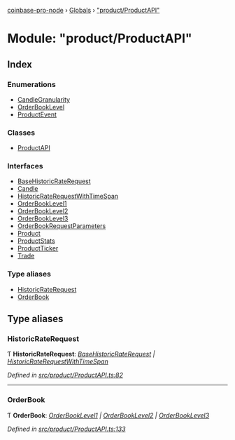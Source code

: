 [coinbase-pro-node](../README.md) › [Globals](../globals.md) › ["product/ProductAPI"](_product_productapi_.md)

# Module: "product/ProductAPI"

## Index

### Enumerations

- [CandleGranularity](../enums/_product_productapi_.candlegranularity.md)
- [OrderBookLevel](../enums/_product_productapi_.orderbooklevel.md)
- [ProductEvent](../enums/_product_productapi_.productevent.md)

### Classes

- [ProductAPI](../classes/_product_productapi_.productapi.md)

### Interfaces

- [BaseHistoricRateRequest](../interfaces/_product_productapi_.basehistoricraterequest.md)
- [Candle](../interfaces/_product_productapi_.candle.md)
- [HistoricRateRequestWithTimeSpan](../interfaces/_product_productapi_.historicraterequestwithtimespan.md)
- [OrderBookLevel1](../interfaces/_product_productapi_.orderbooklevel1.md)
- [OrderBookLevel2](../interfaces/_product_productapi_.orderbooklevel2.md)
- [OrderBookLevel3](../interfaces/_product_productapi_.orderbooklevel3.md)
- [OrderBookRequestParameters](../interfaces/_product_productapi_.orderbookrequestparameters.md)
- [Product](../interfaces/_product_productapi_.product.md)
- [ProductStats](../interfaces/_product_productapi_.productstats.md)
- [ProductTicker](../interfaces/_product_productapi_.productticker.md)
- [Trade](../interfaces/_product_productapi_.trade.md)

### Type aliases

- [HistoricRateRequest](_product_productapi_.md#historicraterequest)
- [OrderBook](_product_productapi_.md#orderbook)

## Type aliases

### HistoricRateRequest

Ƭ **HistoricRateRequest**: _[BaseHistoricRateRequest](../interfaces/_product_productapi_.basehistoricraterequest.md) | [HistoricRateRequestWithTimeSpan](../interfaces/_product_productapi_.historicraterequestwithtimespan.md)_

_Defined in [src/product/ProductAPI.ts:82](https://github.com/bennyn/coinbase-pro-node/blob/64d8e93/src/product/ProductAPI.ts#L82)_

---

### OrderBook

Ƭ **OrderBook**: _[OrderBookLevel1](../interfaces/_product_productapi_.orderbooklevel1.md) | [OrderBookLevel2](../interfaces/_product_productapi_.orderbooklevel2.md) | [OrderBookLevel3](../interfaces/_product_productapi_.orderbooklevel3.md)_

_Defined in [src/product/ProductAPI.ts:133](https://github.com/bennyn/coinbase-pro-node/blob/64d8e93/src/product/ProductAPI.ts#L133)_

